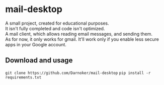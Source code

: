 # mail-desktop
A small project, created for educational purposes.<br />
It isn't fully completed and code isn't optimized.<br />
A mail client, which allows reading email messages, and sending them.<br />
As for now, it only works for gmail. It'll work only if you enable less secure apps in your Google account.

## Download and usage
```git clone https://github.com/Darnoker/mail-desktop```
```pip install -r requirements.txt```

